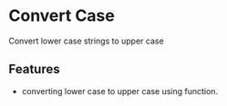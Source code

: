 
# Convert Case


Convert lower case strings to upper case

## Features

- converting lower case to upper case using function.

